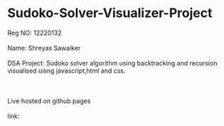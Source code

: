 # Sudoko-Solver-Visualizer-Project
Reg NO: 12220132
<br></br>
Name: Shreyas Sawaiker
<br></br>
DSA Project: Sudoko solver algorithm using backtracking and recursion visualised uisng javascript,html and css.
<br></br>
<br></br>
Live hosted on github pages
<br></br>
link: 
